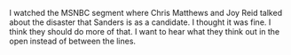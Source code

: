 I watched the MSNBC segment where Chris Matthews and Joy Reid talked about the disaster that Sanders is as a candidate. I thought it was fine. I think they should do more of that. I want to hear what they think out in the open instead of between the lines. 

